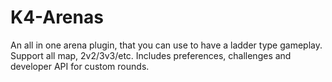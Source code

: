# K4-Arenas
An all in one arena plugin, that you can use to have a ladder type gameplay. Support all map, 2v2/3v3/etc. Includes preferences, challenges and developer API for custom rounds.
